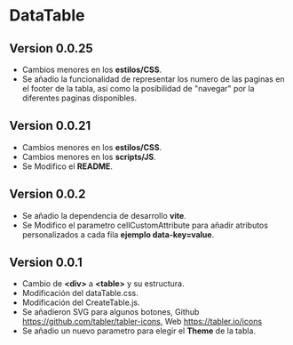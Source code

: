 # DataTable

## Version 0.0.25
+ Cambios menores en los __estilos/CSS__.
+ Se añadio la funcionalidad de representar los numero de las paginas en el footer de la tabla, asi como la posibilidad de "navegar" por la diferentes paginas disponibles.

## Version 0.0.21
+ Cambios menores en los __estilos/CSS__.
+ Cambios menores en los __scripts/JS__.
+ Se Modifico el __README__.

## Version 0.0.2
+ Se añadio la dependencia de desarrollo __vite__.
+ Se Modifico el parametro cellCustomAttribute para añadir atributos personalizados a cada fila __ejemplo data-key=value__.


## Version 0.0.1
+ Cambio de __\<div>__ a __\<table>__ y su estructura.
+ Modificación del dataTable.css.
+ Modificación del CreateTable.js.
+ Se añadieron SVG para algunos botones, Github https://github.com/tabler/tabler-icons, Web https://tabler.io/icons
+ Se añadio un nuevo parametro para elegir el __Theme__ de la tabla.